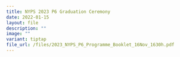 ```yaml
---
title: NYPS 2023 P6 Graduation Ceremony
date: 2022-01-15
layout: file
description: ""
image: ""
variant: tiptap
file_url: /files/2023_NYPS_P6_Programme_Booklet_16Nov_1630h.pdf
---
```

